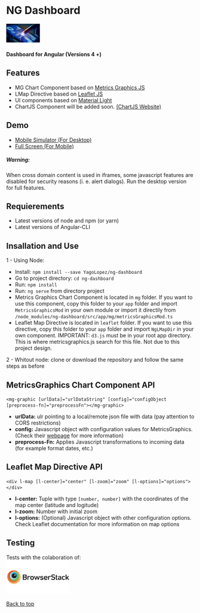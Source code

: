 <p align="center">
  <h1>NG Dashboard</h1>
  <img src="src/assets/img/about9.jpg" style="margin: auto; width: 90px">
</p>
<p align="center"><h4>Dashboard for Angular (Versions 4 +)<h4></p>

## Features

- MG Chart Component based on <a href="http://metricsgraphicsjs.org" target="_blank">Metrics Graphics JS</a>
- LMap Directive based on <a href="http://leafletjs.com" target="_blank">Leaflet JS</a>
- UI components based on <a href="https://github.com/YagoLopez/material-light" target="_blank">Material Light</a>
- ChartJS Component will be added soon. <a href="http://www.chartjs.org/" target="_blank">(ChartJS Website)</a>

## Demo

- <a href="http://mobt.me/ZPt4" target="_blank">Mobile Simulator (For Desktop)</a>
- <a href="https://yagolopez.github.io/ng-dashboard/dist/" target="_blank">Full Screen (For Mobile)</a>

<h5>Warning:</h5>
When cross domain content is used in iframes, some javascript features are disabled for
security reasons (i. e. alert dialogs). Run the desktop version for full features.

## Requierements

- Latest versions of node and npm (or yarn)
- Latest versions of Angular-CLI

## Insallation and Use

1 - Using Node:
- Install: `npm install --save YagoLopez/ng-dashboard`
- Go to project directory: `cd ng-dashboard`
- Run: `npm install`
- Run: `ng serve` from directory project
- Metrics Graphics Chart Component is located in `mg` folder. If you want to use this component,
copy this folder to your `app` folder and import `MetricsGraphicsMod` in your own module or import it directily from
`/node_modules/ng-dashboard/src/app/mg/metricsGraphicsMod.ts`
- Leaflet Map Directive is located in `leaflet` folder. If you want to use this directive, copy this folder to your `app`
folder and import `NgLMapDir` in your own component. IMPORTANT: `d3.js` must be in your root app directory. This is where
metricsgraphics.js search for this file. Not due to this project design.

2 - Whitout node: clone or download the repository and follow the same steps as before

## MetricsGraphics Chart Component API

```HTML5
<mg-graphic [urlData]="urlDataString" [config]="configObject [preprocess-fn]="preprocessFn"></mg-graphic>
```

- <b>urlData:</b> ulr pointing to a local/remote json file with data (pay attention to CORS restrictions)
- <b>config:</b> Javascript object with configuration values for MetricsGraphics. 
(Check their <a href="https://github.com/mozilla/metrics-graphics/wiki/List-of-Options" target="_blank">webpage</a> for more information)
- <b>preprocess-Fn:</b> Applies Javascript transformations to incoming data (for example format dates, etc.)


## Leaflet Map Directive API

```HTML5
<div l-map [l-center]="center" [l-zoom]="zoom" [l-options]="options"></div>
```

- <b>l-center:</b> Tuple with type `[number, number]` with the coordinates of the map center (latitude and logitude)
- <b>l-zoom:</b> Number with initial zoom
- <b>l-options:</b> (Optional) Javascript object with other configuration options. Check Leaflet documentation for more information on map options

## Testing

<div>Tests with the colaboration of:</div>
<a href="https://www.browserstack.com/" target="_blank"><img src="browserstack-logo.png" height="90px"></a>

<a href="#">Back to top</a>
